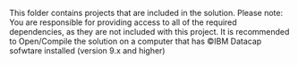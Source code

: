 This folder contains projects that are included in the solution.
Please note: You are responsible for providing access to all of the required dependencies, as they are not included with this project. 
It is recommended to Open/Compile the solution on a computer that has ©IBM Datacap sofwtare installed (version 9.x and higher)
